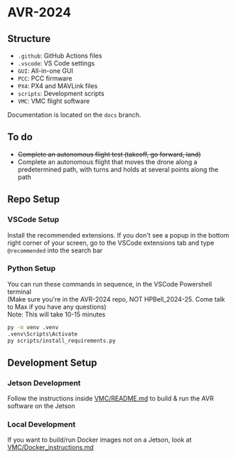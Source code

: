 # AVR-2024
<!--
## Project Management

For Bell employees and partners, work items are tracked on [Trello](https://trello.com/bellavr).
-->
## Structure

- `.github`: GitHub Actions files
- `.vscode`: VS Code settings
- `GUI`: All-in-one GUI
- `PCC`: PCC firmware
- `PX4`: PX4 and MAVLink files
- `scripts`: Development scripts
- `VMC`: VMC flight software

Documentation is located on the `docs` branch.

## To do

- ~~Complete an autonomous flight test (takeoff, go forward, land)~~
- Complete an autonomous flight that moves the drone along a predetermined path, with turns and holds at several points along the path

## Repo Setup
<!--
All this should already be done

Clone the repository with submodules:

```bash
git clone --recurse-submodules https://github.com/bellflight/AVR-2022
cd AVR-2022
```

If you already have the repo cloned, run

```bash
git submodule update --init --recursive
```

to initialize and/or update the submodules.
-->
### VSCode Setup

<!--
We recommend setting `git.pullTags` to `false` in VS Code workspace settings
to prevent tag errors when doing `git pull`, along with installing the
recommended extensions.
-->
Install the recommended extensions. If you don't see a popup in the bottom right corner of your screen, go to the VSCode extensions tab and type `@recommended` into the search bar

### Python Setup

You can run these commands in sequence, in the VSCode Powershell terminal <br/>
(Make sure you're in the AVR-2024 repo, NOT HPBell_2024-25. Come talk to Max if you have any questions) <br/>
Note: This will take 10-15 minutes
```bash
py -m venv .venv
.venv\Scripts\Activate
py scripts/install_requirements.py
```
<!--
My way or the high way (jk, I'm reducing visual clutter)

#### The long & hard way:
Create a Python 3.9 virtual environment (Make sure you're creating the venv in AVR-2024, not the parent repo):

```bash
py -m venv .venv # Windows
python3.9 -m venv .venv # Linux
```

Activate the virtual environment:

```powershell
.venv\Scripts\Activate # Windows
source .venv/bin/activate # Linux
```

Finally, you can install all the dependencies so you get autocomplete and type hinting:

```bash
python scripts/install_requirements.py
```
-->

## Development Setup
### Jetson Development
Follow the instructions inside
[VMC/README.md](VMC/README.md) to build & run the AVR software on the Jetson
<!--
Added this to the VMC README, which is where it's more relevant

Note, with `start.py` commands, make sure to add `--local` to the command.
This builds the Docker images locally rather than using prebuilt ones from GitHub CR.
-->
### Local Development
If you want to build/run Docker images not on a Jetson, look at [VMC/Docker_instructions.md](VMC/Docker_instructions.md)